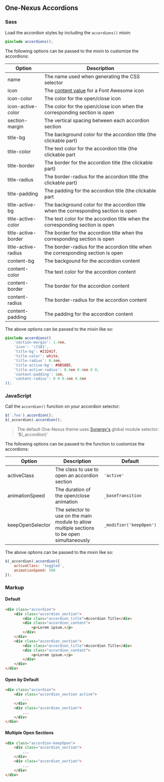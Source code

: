 ## One-Nexus Accordions

### Sass

Load the accordion styles by including the `accordions()` mixin:

```scss
@include accordions();
```

The following options can be passed to the mixin to customize the accordions:

<table class="table">
    <thead>
        <tr>
            <th>Option</th>
            <th>Description</th>
        </tr>
    </thead>
    <tbody>
        <tr>
            <td>name</td>
            <td>The name used when generating the CSS selector</td>
        </tr>
        <tr>
            <td>icon</td>
            <td>The <a href="http://astronautweb.co/snippet/font-awesome/" target="blank">content value</a> for a Font Awesome icon</td>
        </tr>
        <tr>
            <td>icon-color</td>
            <td>The color for the open/close icon</td>
        </tr>
        <tr>
            <td>icon-active-color</td>
            <td>The color for the open/close icon when the corresponding section is open</td>
        </tr>
        <tr>
            <td>section-margin</td>
            <td>The vertical spacing between each accordion section</td>
        </tr>
        <tr>
            <td>title-bg</td>
            <td>The background color for the accordion title (the clickable part)</td>
        </tr>
        <tr>
            <td>title-color</td>
            <td>The text color for the accordion title (the clickable part</td>
        </tr>
        <tr>
            <td>title-border</td>
            <td>The border for the accordion title (the clickable part)</td>
        </tr>
        <tr>
            <td>title-radius</td>
            <td>The border-radius for the accordion title (the clickable part)</td>
        </tr>
        <tr>
            <td>title-padding</td>
            <td>The padding for the accordion title (the clickable part</td>
        </tr>
        <tr>
            <td>title-active-bg</td>
            <td>The background color for the accordion title when the corresponding section is open</td>
        </tr>
        <tr>
            <td>title-active-color</td>
            <td>The text color for the accordion title when the corresponding section is open</td>
        </tr>
        <tr>
            <td>title-active-border</td>
            <td>The border for the accordion title when the corresponding section is open</td>
        </tr>
        <tr>
            <td>title-active-radius</td>
            <td>The border-radius for the accordion title when the corresponding section is open</td>
        </tr>
        <tr>
            <td>content-bg</td>
            <td>The backgound for the accordion content</td>
        </tr>
        <tr>
            <td>content-color</td>
            <td>The text color for the accordion content</td>
        </tr>
        <tr>
            <td>content-border</td>
            <td>The border for the accordion content</td>
        </tr>
        <tr>
            <td>content-radius</td>
            <td>The border-radius for the accordion content</td>
        </tr>
        <tr>
            <td>content-padding</td>
            <td>The padding for the accordion content</td>
        </tr>
    </tbody>
</table>

The above options can be passed to the mixin like so:

```scss
@include accordions((
    'section-margin': 1.4em,
    'icon': '\f101',
    'title-bg': #23241f,
    'title-color': white,
    'title-radius': 0.4em,
    'title-active-bg': #9B58B5,
    'title-active-radius': 0.4em 0.4em 0 0,
    'content-padding': 1em,
    'content-radius': 0 0 0.4em 0.4em
));
```

### JavaScript

Call the `accordion()` function on your accordion selector:

```js
$('.foo').accordion();
$(_accordion).accordion();
```

> The default One-Nexus theme uses [Synergy's](https://github.com/esr360/Synergy) global module selector: '$(_accordion)'

The following options can be passed to the function to customize the accordions:

<table class="table">
    <thead>
        <tr>
            <th>Option</th>
            <th>Description</th>
            <th>Default</th>
        </tr>
    </thead>
    <tbody>
        <tr>
            <td>activeClass</td>
            <td>The class to use to open an accordion section</td>
            <td><code>'active'</code></td>
        </tr>
        <tr>
            <td>animationSpeed</td>
            <td>The duration of the open/close animation</td>
            <td><code>_baseTransition</code></td>
        </tr>
        <tr>
            <td>keepOpenSelector</td>
            <td>The selector to use on the main module to allow multiple sections to be open simultaneously</td>
            <td><code>_modifier('keepOpen')</code></td>
        </tr>
    </tbody>
</table>

The above options can be passed to the mixin like so:

```js
$(_accordion).accordion({
    activeClass: 'toggled',
    animationSpeed: 500
});
```

### Markup

#### Default

```html
<div class="accordion">
    <div class="accordion_section">
        <div class="accordion_title">Accordion Title</div>
        <div class="accordion_content">
            <p>Lorem ipsum.</p>
        </div>
    </div>
    <div class="accordion_section">
        <div class="accordion_title">Accordion Title</div>
        <div class="accordion_content">
            <p>Lorem ipsum.</p>
        </div>
    </div>
</div>
```

#### Open by Default

```html
<div class="accordion">
    <div class="accordion_section active">
        ...
    </div>
    <div class="accordion_section">
        ...
    </div>
</div>
```

#### Multiple Open Sections

```html
<div class="accordion-keepOpen">
    <div class="accordion_section">
        ...
    </div>
    <div class="accordion_section">
        ...
    </div>
</div>
```